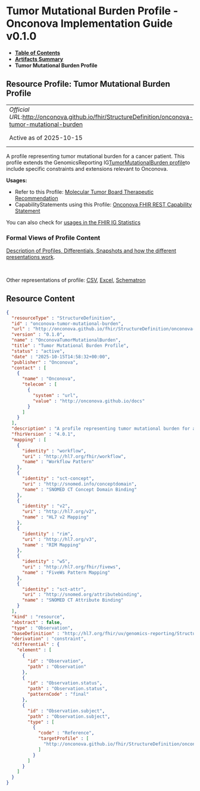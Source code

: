 # Tumor Mutational Burden Profile - Onconova Implementation Guide v0.1.0

* [**Table of Contents**](toc.md)
* [**Artifacts Summary**](artifacts.md)
* **Tumor Mutational Burden Profile**

## Resource Profile: Tumor Mutational Burden Profile 

| | |
| :--- | :--- |
| *Official URL*:http://onconova.github.io/fhir/StructureDefinition/onconova-tumor-mutational-burden | *Version*:0.1.0 |
| Active as of 2025-10-15 | *Computable Name*:OnconovaTumorMutationalBurden |

 
A profile representing tumor mutational burden for a cancer patient. 
This profile extends the GenomicsReporting IG[TumorMutationalBurden profile](http://hl7.org/fhir/uv/genomics-reporting/StructureDefinition/tmb)to include specific constraints and extensions relevant to Onconova. 

**Usages:**

* Refer to this Profile: [Molecular Tumor Board Therapeutic Recommendation](StructureDefinition-onconova-ext-molecular-tumor-board-therapeutic-recommendation.md)
* CapabilityStatements using this Profile: [Onconova FHIR REST Capability Statement](CapabilityStatement-onconova-capability-statement.md)

You can also check for [usages in the FHIR IG Statistics](https://packages2.fhir.org/xig/onconova.fhir|current/StructureDefinition/onconova-tumor-mutational-burden)

### Formal Views of Profile Content

 [Description of Profiles, Differentials, Snapshots and how the different presentations work](http://build.fhir.org/ig/FHIR/ig-guidance/readingIgs.html#structure-definitions). 

 

Other representations of profile: [CSV](StructureDefinition-onconova-tumor-mutational-burden.csv), [Excel](StructureDefinition-onconova-tumor-mutational-burden.xlsx), [Schematron](StructureDefinition-onconova-tumor-mutational-burden.sch) 



## Resource Content

```json
{
  "resourceType" : "StructureDefinition",
  "id" : "onconova-tumor-mutational-burden",
  "url" : "http://onconova.github.io/fhir/StructureDefinition/onconova-tumor-mutational-burden",
  "version" : "0.1.0",
  "name" : "OnconovaTumorMutationalBurden",
  "title" : "Tumor Mutational Burden Profile",
  "status" : "active",
  "date" : "2025-10-15T14:58:32+00:00",
  "publisher" : "Onconova",
  "contact" : [
    {
      "name" : "Onconova",
      "telecom" : [
        {
          "system" : "url",
          "value" : "http://onconova.github.io/docs"
        }
      ]
    }
  ],
  "description" : "A profile representing tumor mutational burden for a cancer patient. \n\nThis profile extends the GenomicsReporting IG [TumorMutationalBurden profile](http://hl7.org/fhir/uv/genomics-reporting/StructureDefinition/tmb) to include specific constraints and extensions relevant to Onconova.",
  "fhirVersion" : "4.0.1",
  "mapping" : [
    {
      "identity" : "workflow",
      "uri" : "http://hl7.org/fhir/workflow",
      "name" : "Workflow Pattern"
    },
    {
      "identity" : "sct-concept",
      "uri" : "http://snomed.info/conceptdomain",
      "name" : "SNOMED CT Concept Domain Binding"
    },
    {
      "identity" : "v2",
      "uri" : "http://hl7.org/v2",
      "name" : "HL7 v2 Mapping"
    },
    {
      "identity" : "rim",
      "uri" : "http://hl7.org/v3",
      "name" : "RIM Mapping"
    },
    {
      "identity" : "w5",
      "uri" : "http://hl7.org/fhir/fivews",
      "name" : "FiveWs Pattern Mapping"
    },
    {
      "identity" : "sct-attr",
      "uri" : "http://snomed.org/attributebinding",
      "name" : "SNOMED CT Attribute Binding"
    }
  ],
  "kind" : "resource",
  "abstract" : false,
  "type" : "Observation",
  "baseDefinition" : "http://hl7.org/fhir/uv/genomics-reporting/StructureDefinition/tmb|2.0.0",
  "derivation" : "constraint",
  "differential" : {
    "element" : [
      {
        "id" : "Observation",
        "path" : "Observation"
      },
      {
        "id" : "Observation.status",
        "path" : "Observation.status",
        "patternCode" : "final"
      },
      {
        "id" : "Observation.subject",
        "path" : "Observation.subject",
        "type" : [
          {
            "code" : "Reference",
            "targetProfile" : [
              "http://onconova.github.io/fhir/StructureDefinition/onconova-cancer-patient|0.1.0"
            ]
          }
        ]
      }
    ]
  }
}

```
